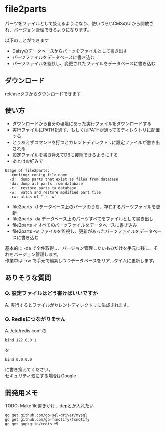 # file2parts

パーツをファイルとして扱えるようになり、使いづらいCMSのUIから開放され、バージョン管理できるようになります。

以下のことができます

- Daisyのデータベースからパーツをファイルとして書き出す
- パーツファイルをデータベースに書き込む
- パーツファイルを監視し、変更されたファイルをデータベースに書き込む

## ダウンロード

releaseタブからダウンロードできます

## 使い方

- ダウンロードから自分の環境にあった実行ファイルをダウンロードする
- 実行ファイルにPATHを通す、もしくはPATHが通ってるディレクトリに配置する
- とりあえずコマンドを打つとカレントディレクトリに設定ファイルが書き出される
- 設定ファイルを書き換えてDBに接続できるようにする
- あとはお好みで

```
Usage of file2parts:
  -confing: config file name
  -d:  dump parts that exist as files from database
  -da: dump all parts from database
  -r:  restore parts to database
  -w:  watch and restore modified part file
  -rw: alias of "-r -w"
```

- file2parts -d データベース上のパーツのうち、存在するパーツファイルを更新
- file2parts -da データベース上のパーツすべてをファイルとして書き出し
- file2parts -r すべてのパーツファイルをデータベースに書き込み
- file2parts -w ファイルを監視し、更新があったパーツファイルをデータベースに書き込む

基本的に -da で全件取得し、バージョン管理したいものだけを手元に残し、それをバージョン管理します。<br>
作業中は -rw で手元で編集しつつデータベースをリアルタイムに更新します。

## ありそうな質問

### Q. 設定ファイルはどう書けばいいですか

A. 実行するとファイルがカレントディレクトリに生成されます。

### Q. Redisにつながりません

A. /etc/redis.conf の

```
bind 127.0.0.1
```

を

```
bind 0.0.0.0
```

に書き換えてください。<br>
セキュリティ気にする場合はGoogle

## 開発用メモ

TODO: Makefile書きかけ... depとか入れたい

```
go get github.com/go-sql-driver/mysql
go get github.com/go-fsnotify/fsnotify
go get gopkg.in/redis.v5
```
